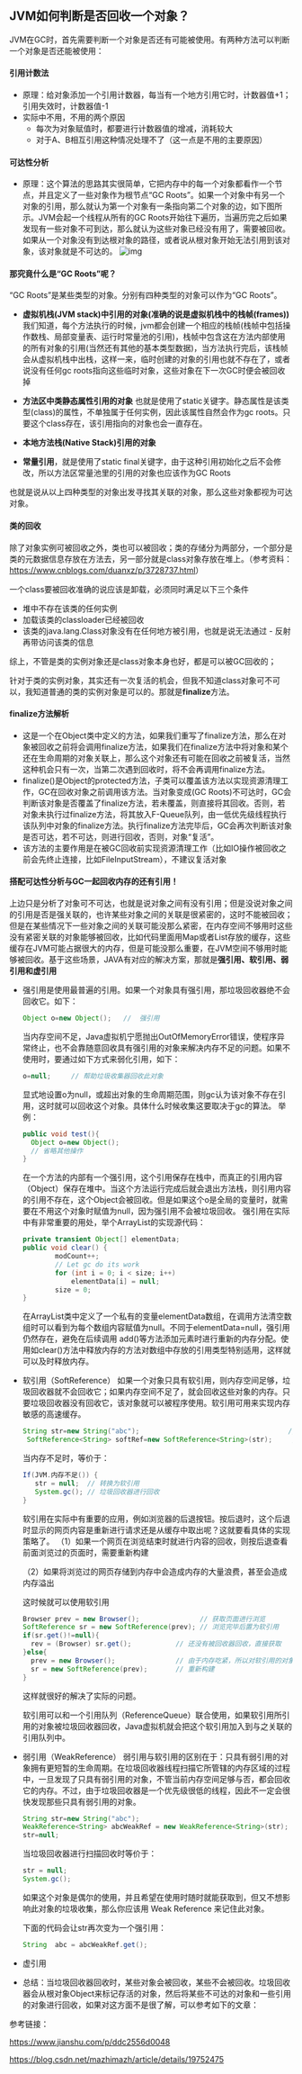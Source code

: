 ## JVM如何判断是否回收一个对象？

JVM在GC时，首先需要判断一个对象是否还有可能被使用。有两种方法可以判断一个对象是否还能被使用：

#### 引用计数法

- 原理：给对象添加一个引用计数器，每当有一个地方引用它时，计数器值+1；引用失效时，计数器值-1
- 实际中不用，不用的两个原因
  - 每次为对象赋值时，都要进行计数器值的增减，消耗较大
  - 对于A、B相互引用这种情况处理不了（这一点是不用的主要原因）



#### 可达性分析

- 原理：这个算法的思路其实很简单，它把内存中的每一个对象都看作一个节点，并且定义了一些对象作为根节点“GC Roots”。如果一个对象中有另一个对象的引用，那么就认为第一个对象有一条指向第二个对象的边，如下图所示。JVM会起一个线程从所有的GC Roots开始往下遍历，当遍历完之后如果发现有一些对象不可到达，那么就认为这些对象已经没有用了，需要被回收。
  如果从一个对象没有到达根对象的路径，或者说从根对象开始无法引用到该对象，该对象就是不可达的。
  ![img](../image/可达性分析.png)



#### 那究竟什么是“GC Roots”呢？

“GC Roots”是某些类型的对象。分别有四种类型的对象可以作为“GC Roots”。

- **虚拟机栈(JVM stack)中引用的对象(准确的说是虚拟机栈中的栈帧(frames))**
   我们知道，每个方法执行的时候，jvm都会创建一个相应的栈帧(栈帧中包括操作数栈、局部变量表、运行时常量池的引用)，栈帧中包含这在方法内部使用的所有对象的引用(当然还有其他的基本类型数据)，当方法执行完后，该栈帧会从虚拟机栈中出栈，这样一来，临时创建的对象的引用也就不存在了，或者说没有任何gc roots指向这些临时对象，这些对象在下一次GC时便会被回收掉

- **方法区中类静态属性引用的对象**
   也就是使用了static关键字。静态属性是该类型(class)的属性，不单独属于任何实例，因此该属性自然会作为gc roots。只要这个class存在，该引用指向的对象也会一直存在。

- **本地方法栈(Native Stack)引用的对象**

- **常量引用**，就是使用了static final关键字，由于这种引用初始化之后不会修改，所以方法区常量池里的引用的对象也应该作为GC Roots

也就是说从以上四种类型的对象出发寻找其关联的对象，那么这些对象都视为可达对象。

#### 类的回收

除了对象实例可被回收之外，类也可以被回收；类的存储分为两部分，一个部分是类的元数据信息存放在方法去，另一部分就是class对象存放在堆上。（参考资料：<https://www.cnblogs.com/duanxz/p/3728737.html>）

一个class要被回收准确的说应该是卸载，必须同时满足以下三个条件

- 堆中不存在该类的任何实例
- 加载该类的classloader已经被回收
- 该类的java.lang.Class对象没有在任何地方被引用，也就是说无法通过 - 反射再带访问该类的信息

综上，不管是类的实例对象还是class对象本身也好，都是可以被GC回收的；

针对于类的实例对象，其实还有一次复活的机会，但我不知道class对象可不可以，我知道普通的类的实例对象是可以的。那就是**finalize**方法。

#### finalize方法解析

- 这是一个在Object类中定义的方法，如果我们重写了finalize方法，那么在对象被回收之前将会调用finalize方法，如果我们在finalize方法中将对象和某个还在生命周期的对象关联上，那么这个对象还有可能在回收之前被复活，当然这种机会只有一次，当第二次遇到回收时，将不会再调用finalize方法。
- finalize()是Object的protected方法，子类可以覆盖该方法以实现资源清理工作，GC在回收对象之前调用该方法。当对象变成(GC Roots)不可达时，GC会判断该对象是否覆盖了finalize方法，若未覆盖，则直接将其回收。否则，若对象未执行过finalize方法，将其放入F-Queue队列，由一低优先级线程执行该队列中对象的finalize方法。执行finalize方法完毕后，GC会再次判断该对象是否可达，若不可达，则进行回收，否则，对象“复活”。
- 该方法的主要作用是在被GC回收前实现资源清理工作（比如IO操作被回收之前会先终止连接，比如FileInputStream），不建议复活对象

#### 搭配可达性分析与GC一起回收内存的还有引用！

上边只是分析了对象可不可达，也就是说对象之间有没有引用；但是没说对象之间的引用是否是强关联的，也许某些对象之间的关联是很紧密的，这时不能被回收；但是在某些情况下一些对象之间的关联可能没那么紧密，在内存空间不够用时这些没有紧密关联的对象能够被回收，比如代码里面用Map或者List存放的缓存，这些缓存在JVM可能占据很大的内存，但是可能没那么重要，在JVM空间不够用时能够被回收。基于这些场景，JAVA有对应的解决方案，那就是**强引用、软引用、弱引用和虚引用**

- 强引用是使用最普遍的引用。如果一个对象具有强引用，那垃圾回收器绝不会回收它。如下：

  ```java
  Object o=new Object();   //  强引用
  ```

  当内存空间不足，Java虚拟机宁愿抛出OutOfMemoryError错误，使程序异常终止，也不会靠随意回收具有强引用的对象来解决内存不足的问题。如果不使用时，要通过如下方式来弱化引用，如下：

  ```java
  o=null;     // 帮助垃圾收集器回收此对象
  ```

  显式地设置o为null，或超出对象的生命周期范围，则gc认为该对象不存在引用，这时就可以回收这个对象。具体什么时候收集这要取决于gc的算法。
  举例：

  ```java
  public void test(){
  	Object o=new Object();
  	// 省略其他操作
  }
  ```

  在一个方法的内部有一个强引用，这个引用保存在栈中，而真正的引用内容（Object）保存在堆中。当这个方法运行完成后就会退出方法栈，则引用内容的引用不存在，这个Object会被回收。但是如果这个o是全局的变量时，就需要在不用这个对象时赋值为null，因为强引用不会被垃圾回收。
  强引用在实际中有非常重要的用处，举个ArrayList的实现源代码：

  ```java
  private transient Object[] elementData;
  public void clear() {
          modCount++;
          // Let gc do its work
          for (int i = 0; i < size; i++)
              elementData[i] = null;
          size = 0;
  }
  ```

  在ArrayList类中定义了一个私有的变量elementData数组，在调用方法清空数组时可以看到为每个数组内容赋值为null。不同于elementData=null，强引用仍然存在，避免在后续调用 add()等方法添加元素时进行重新的内存分配。使用如clear()方法中释放内存的方法对数组中存放的引用类型特别适用，这样就可以及时释放内存。

- 软引用（SoftReference）
  如果一个对象只具有软引用，则内存空间足够，垃圾回收器就不会回收它；如果内存空间不足了，就会回收这些对象的内存。只要垃圾回收器没有回收它，该对象就可以被程序使用。软引用可用来实现内存敏感的高速缓存。

  ```java
  String str=new String("abc");                                     // 强引用
   SoftReference<String> softRef=new SoftReference<String>(str);     // 软引用 
  ```

  当内存不足时，等价于：

  ```java
  If(JVM.内存不足()) {
     str = null;  // 转换为软引用
     System.gc(); // 垃圾回收器进行回收
  }
  ```

  软引用在实际中有重要的应用，例如浏览器的后退按钮。按后退时，这个后退时显示的网页内容是重新进行请求还是从缓存中取出呢？这就要看具体的实现策略了。
  （1）如果一个网页在浏览结束时就进行内容的回收，则按后退查看前面浏览过的页面时，需要重新构建

  （2）如果将浏览过的网页存储到内存中会造成内存的大量浪费，甚至会造成内存溢出

  这时候就可以使用软引用

  ```java
  Browser prev = new Browser();               // 获取页面进行浏览
  SoftReference sr = new SoftReference(prev); // 浏览完毕后置为软引用		
  if(sr.get()!=null){ 
  	rev = (Browser) sr.get();           // 还没有被回收器回收，直接获取
  }else{
  	prev = new Browser();               // 由于内存吃紧，所以对软引用的对象回收了
  	sr = new SoftReference(prev);       // 重新构建
  }
  ```

  这样就很好的解决了实际的问题。

   软引用可以和一个引用队列（ReferenceQueue）联合使用，如果软引用所引用的对象被垃圾回收器回收，Java虚拟机就会把这个软引用加入到与之关联的引用队列中。

- 弱引用（WeakReference）
   弱引用与软引用的区别在于：只具有弱引用的对象拥有更短暂的生命周期。在垃圾回收器线程扫描它所管辖的内存区域的过程中，一旦发现了只具有弱引用的对象，不管当前内存空间足够与否，都会回收它的内存。不过，由于垃圾回收器是一个优先级很低的线程，因此不一定会很快发现那些只具有弱引用的对象。

  ```java
  String str=new String("abc");    
  WeakReference<String> abcWeakRef = new WeakReference<String>(str);
  str=null;
  ```

  当垃圾回收器进行扫描回收时等价于：

  ```java
  str = null;
  System.gc();
  ```

  如果这个对象是偶尔的使用，并且希望在使用时随时就能获取到，但又不想影响此对象的垃圾收集，那么你应该用 Weak Reference 来记住此对象。   

  下面的代码会让str再次变为一个强引用：

  ```java
  String  abc = abcWeakRef.get();
  ```

- 虚引用

- 总结：当垃圾回收器回收时，某些对象会被回收，某些不会被回收。垃圾回收器会从根对象Object来标记存活的对象，然后将某些不可达的对象和一些引用的对象进行回收，如果对这方面不是很了解，可以参考如下的文章：

参考链接：

<https://www.jianshu.com/p/ddc2556d0048>

<https://blog.csdn.net/mazhimazh/article/details/19752475>